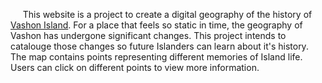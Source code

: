 &nbsp;&nbsp;&nbsp;&nbsp;
This website is a project to create a digital geography of the history of [Vashon Island](https://en.wikipedia.org/wiki/Vashon%2C_Washington). For a place that feels so static in time, the geography of Vashon has undergone significant changes. This project intends to catalouge those changes so future Islanders can learn about it's history. The map contains points representing different memories of Island life. Users can click on different points to view more information.
